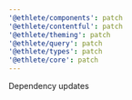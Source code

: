 ```yaml
---
'@ethlete/components': patch
'@ethlete/contentful': patch
'@ethlete/theming': patch
'@ethlete/query': patch
'@ethlete/types': patch
'@ethlete/core': patch
---
```


Dependency updates

